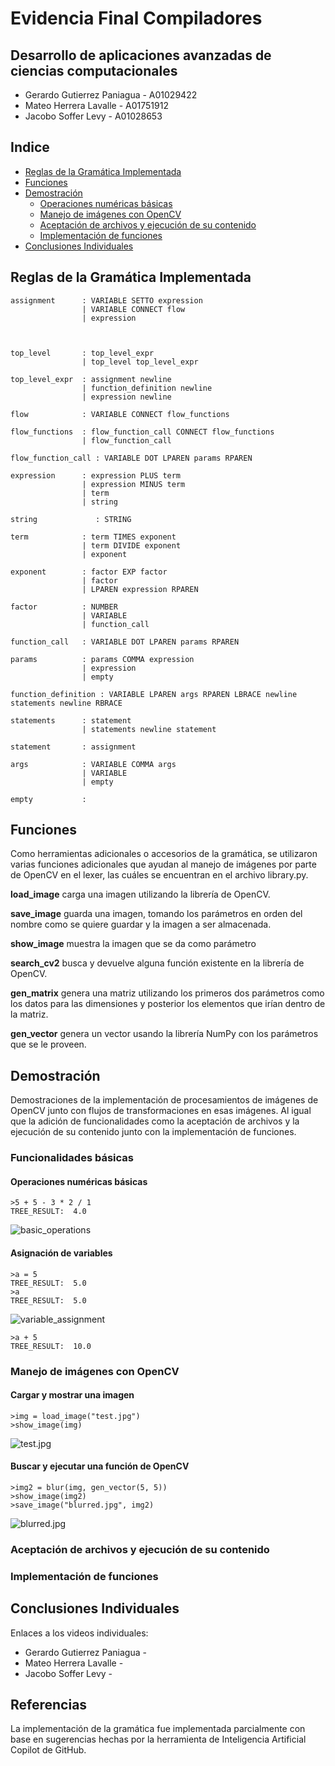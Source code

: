 # Evidencia Final Compiladores
## Desarrollo de aplicaciones avanzadas de ciencias computacionales 

- Gerardo Gutierrez Paniagua - A01029422
- Mateo Herrera Lavalle - A01751912
- Jacobo Soffer Levy - A01028653


## Indice

- [Reglas de la Gramática Implementada](#reglas-de-la-gramática-implementada)
- [Funciones](#funciones)
- [Demostración](#demostración)
    - [Operaciones numéricas básicas](#operaciones-numéricas-básicas)
    - [Manejo de imágenes con OpenCV](#manejo-de-imágenes-con-opencv)
    - [Aceptación de archivos y ejecución de su contenido](#aceptación-de-archivos-y-ejecución-de-su-contenido)
    - [Implementación de funciones](#implementación-de-funciones)
- [Conclusiones Individuales](#conclusiones-individuales)



## Reglas de la Gramática Implementada

    assignment      : VARIABLE SETTO expression 
                    | VARIABLE CONNECT flow 
                    | expression



    top_level       : top_level_expr 
                    | top_level top_level_expr

    top_level_expr  : assignment newline 
                    | function_definition newline 
                    | expression newline

    flow            : VARIABLE CONNECT flow_functions

    flow_functions  : flow_function_call CONNECT flow_functions 
                    | flow_function_call

    flow_function_call : VARIABLE DOT LPAREN params RPAREN

    expression      : expression PLUS term 
                    | expression MINUS term
                    | term 
                    | string

    string             : STRING

    term            : term TIMES exponent 
                    | term DIVIDE exponent
                    | exponent
                    
    exponent        : factor EXP factor 
                    | factor
                    | LPAREN expression RPAREN

    factor          : NUMBER 
                    | VARIABLE 
                    | function_call

    function_call   : VARIABLE DOT LPAREN params RPAREN

    params          : params COMMA expression 
                    | expression 
                    | empty

    function_definition : VARIABLE LPAREN args RPAREN LBRACE newline statements newline RBRACE

    statements      : statement 
                    | statements newline statement

    statement       : assignment

    args            : VARIABLE COMMA args 
                    | VARIABLE 
                    | empty

    empty           :


## Funciones
Como herramientas adicionales o accesorios de la gramática, se utilizaron varias funciones adicionales que ayudan al manejo de imágenes por parte de OpenCV en el lexer, las cuáles se encuentran en el archivo library.py.

**load_image** carga una imagen utilizando la librería de OpenCV.

**save_image** guarda una imagen, tomando los parámetros en orden del nombre como se quiere guardar y la imagen a ser almacenada.

**show_image** muestra la imagen que se da como parámetro

**search_cv2** busca y devuelve alguna función existente en la librería de OpenCV.

**gen_matrix** genera una matriz utilizando los primeros dos parámetros como los datos para las dimensiones y posterior los elementos que irían dentro de la matriz.

**gen_vector** genera un vector usando la librería NumPy con los parámetros que se le proveen.

## Demostración
Demostraciones de la implementación de procesamientos de imágenes de OpenCV junto con flujos de transformaciones en esas imágenes. Al igual que la adición de funcionalidades como la aceptación de archivos y la ejecución de su contenido junto con la implementación de funciones. 

### Funcionalidades básicas 

#### Operaciones numéricas básicas

    >5 + 5 - 3 * 2 / 1
    TREE_RESULT:  4.0

![basic_operations](/basicOps.png)

    
#### Asignación de variables

    >a = 5
    TREE_RESULT:  5.0
    >a
    TREE_RESULT:  5.0
![variable_assignment](/varAssign.png)

    >a + 5
    TREE_RESULT:  10.0


### Manejo de imágenes con OpenCV

#### Cargar y mostrar una imagen

    >img = load_image("test.jpg")
    >show_image(img)

![test.jpg](/test.jpg)

#### Buscar y ejecutar una función de OpenCV

    >img2 = blur(img, gen_vector(5, 5))
    >show_image(img2)
    >save_image("blurred.jpg", img2)

![blurred.jpg](/blurred.jpg)


### Aceptación de archivos y ejecución de su contenido



### Implementación de funciones



## Conclusiones Individuales
Enlaces a los videos individuales:
- Gerardo Gutierrez Paniagua - 
- Mateo Herrera Lavalle - 
- Jacobo Soffer Levy - 

## Referencias

La implementación de la gramática fue implementada parcialmente con base en sugerencias hechas por la herramienta de Inteligencia Artificial Copilot de GitHub.
